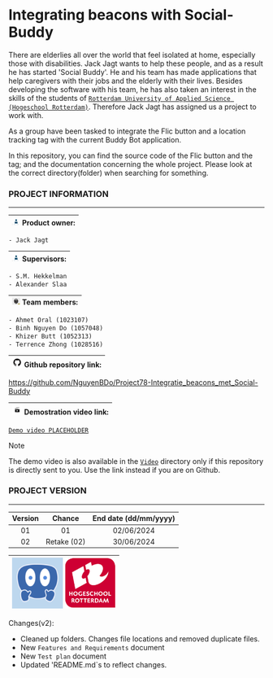 # Integrating beacons with Social-Buddy

There are elderlies all over the world that feel isolated at home, 
especially those with disabilities. Jack Jagt wants to help these people, 
and as a result he has started 'Social Buddy'. 
He and his team has made applications that help caregivers with their jobs and the elderly with their lives. 
Besides developing the software with his team, 
he has also taken an interest in the skills of the students of
[`Rotterdam University of Applied Science (Hogeschool Rotterdam)`](https://www.hogeschoolrotterdam.nl/).
Therefore Jack Jagt has assigned us a project to work with.
    
As a group have been tasked to integrate the Flic button 
and a location tracking tag with the current Buddy Bot application.

In this repository, you can find the source code of the Flic button and the tag; 
and the documentation concerning the whole project. 
Please look at the correct directory(folder) when searching for something.


### PROJECT INFORMATION
---

| <img src="./README_media/PO-vector-graphics.jpg" alt="po-vector-graphics" width="16"/> Product owner: |
| :---------------------------------------------------------------------------------------------------- |

	- Jack Jagt

| <img src="./README_media/PO-vector-graphics.jpg" alt="po-vector-graphics" width="16"/> Supervisors: |
| :-------------------------------------------------------------------------------------------------- |

	- S.M. Hekkelman
    - Alexander Slaa

| <img src="./README_media/team-vector-graphics.jpg" alt="team-vector-graphics" width="16"/>  Team members: |
| :-------------------------------------------------------------------------------------------------------- |

    - Ahmet Oral (1023107)
    - Binh Nguyen Do (1057048)
    - Khizer Butt (1052313)
    - Terrence Zhong (1028516)


| <img src="./README_media/GitHub-Logo.png" alt="github-logo" width="20"/> Github repository link: |
| :----------------------------------------------------------------------------------------------- |

https://github.com/NguyenBDo/Project78-Integratie_beacons_met_Social-Buddy

| <img src="./README_media/Video_img.jpg" alt="video-vector-graphics" width="20"/> Demostration video link: |
| :-------------------------------------------------------------------------------------------------------- |

[`Demo video PLACEHOLDER`](https://google.com)

> [!NOTE]
> The demo video is also available in the [`Video`](./Documentation/Media/Video/) directory
> only if this repository is directly sent to you. Use the link instead if you are on Github.

### PROJECT VERSION

---
| Version   | Chance        | End date (dd/mm/yyyy)     |
| :-------: | :-----------: | :-----------------------: |
| 01        | 01            | 02/06/2024                |
| 02        | Retake (02)   | 30/06/2024                |




<!-- <img src= "./README_media/Social_Buddy-logo.png" width= "1000" alt= "social-buddy-avatar-logo">  -->


| <img src= "./README_media/Social_Buddy-logo.png" width="100" alt= "social-buddy-avatar-logo"> <img src= "./README_media/HogeschoolRotterdam_Logo.png" width="100" alt= "hogeschool-rotterdam-Logo"> |
| :-------------------------------------------------------------------------------------------------------------------------------------------------------------------------------------------------- |

Changes(v2):

- Cleaned up folders. Changes file locations and removed duplicate files.
- New `Features and Requirements` document
- New `Test plan` document
- Updated 'README.md`s to reflect changes.